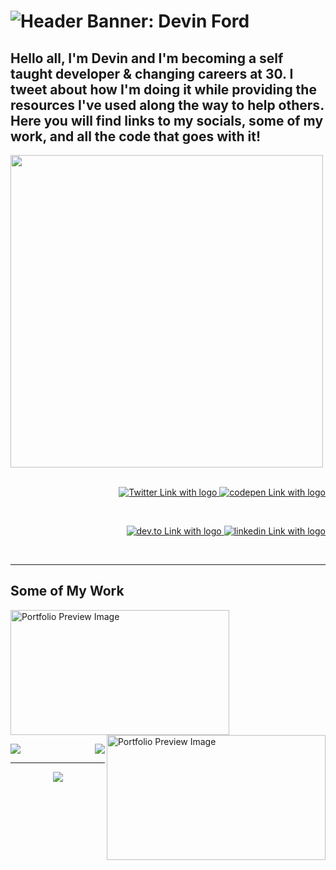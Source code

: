 # ![Header Banner: Devin Ford](https://i.imgur.com/6s3fSii.png)
Hello all, I'm Devin and I'm becoming a self taught developer & changing careers at 30. I tweet about how I'm doing it while providing the resources I've used along the way to help others. Here you will find links to my socials, some of my work, and all the code that goes with it!
<br>
-----

<p>
  <a href="https:/twitter.com/devindford"><img width="500" align='left' src="https://i.imgur.com/0lCN0e1.png"></a>
</p>
&nbsp;  

<p align='right'>
<a href="https://twitter.com/intent/follow?screen_name=devindford">
  <img src="https://img.shields.io/twitter/follow/devindford?style=social" alt="Twitter Link with logo">
</a> 
<a href="https://codepen.io/devindford">
  <img src="https://img.shields.io/badge/CodePen-Follow-lightgrey?style=social&logo=CodePen" alt="codepen Link with logo">
</a> 
</p>  
&nbsp;  

<p align='right'>
  <a href="https://dev.to/devindford">
  <img src="https://img.shields.io/badge/Blog%20on%20Dev.to-Follow-lightgrey?style=social&logo=dev.to" alt="dev.to Link with logo">
</a> 
<a href="https://linkedin.com/in/devindford">
  <img src="https://img.shields.io/badge/LinkedIn-Connect-blue?style=social&logo=LinkedIn" alt="linkedin Link with logo">
</a> 
</p>
<br>

-----

## Some of My Work
<p align='left'>
<a href="https://devinford.dev">
  <img src="https://i.imgur.com/cmQCcHU.png" alt="Portfolio Preview Image" height="200" width="350">
</a>  
  
<a href="https://arsensgym.netlify.app/">
  <img src="https://i.imgur.com/i1fTnWx.png" alt="Portfolio Preview Image" height="200" width="350" align="right">
</a> 
  </p>
  <p align="left"> 
  <img src="https://i.imgur.com/DjI6jiq.png"> 
    <img src="https://i.imgur.com/8edhbhy.png" align="right"> 
  </p>
  


-----

<p align='center'>
<img align='center' src="https://visitor-badge.glitch.me/badge?page_id=devindford.visitor-badge">
<p/>


<!--
**devindford/devindford** is a ✨ _special_ ✨ repository because its `README.md` (this file) appears on your GitHub profile.

Here are some ideas to get you started:

- 🔭 I’m currently working on ...
- 🌱 I’m currently learning ...
- 👯 I’m looking to collaborate on ...
- 🤔 I’m looking for help with ...
- 💬 Ask me about ...
- 📫 How to reach me: ...
- 😄 Pronouns: ...
- ⚡ Fun fact: ...
-->
